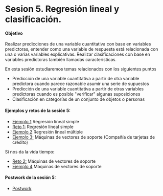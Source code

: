 
# Sesion 5. Regresión lineal y clasificación.

#### Objetivo 

Realizar predicciones de una variable cuantitativa con base en variables predictoras, entender como una variable de respuesta está relacionada con una o varias variables explicativas. Realizar clasificaciones con base en variables predictoras también llamadas características.

En esta sesión estudiaremos temas relacionados con los siguientes puntos

- Predicción de una variable cuantitativa a partir de otra variable predictora cuando parece razonable asumir una serie de supuestos
- Predicción de una variable cuantitativa a partir de otras variables predictoras cuando es posible "verificar" algunas suposiciones
- Clasificación en categorías de un conjunto de objetos o personas

#### Ejemplos y retos de la sesión 5:

- [Ejemplo 1](https://github.com/beduExpert/Programacion-con-R-Santander/tree/master/Sesion-05/Ejemplo-01) Regresión lineal simple
- [Reto 1:](https://github.com/beduExpert/Programacion-con-R-Santander/tree/master/Sesion-05/Reto-01) Regresión lineal simple
- [Ejemplo 2](https://github.com/beduExpert/Programacion-con-R-Santander/tree/master/Sesion-05/Ejemplo-02) Regresión lineal múltiple
- [Ejemplo 3:](https://github.com/beduExpert/Programacion-con-R-Santander/tree/master/Sesion-05/Ejemplo-03) Máquinas de vectores de soporte (Compañía de tarjetas de crédito)

Si nos da la vida tiempo: 
- [Reto 2:](https://github.com/beduExpert/Programacion-con-R-Santander/tree/master/Sesion-05/Reto-02) Máquinas de vectores de soporte
- [Ejemplo 4](https://github.com/beduExpert/Programacion-con-R-Santander/tree/master/Sesion-05/Ejemplo-04) Máquinas de vectores de soporte 

#### Postwork de la sesión 5:

- [Postwork](https://github.com/beduExpert/Programacion-con-R-Santander/tree/master/Sesion-05/Postwork)
